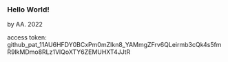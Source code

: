 ### Hello World!

by AA. 2022


access token:
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

